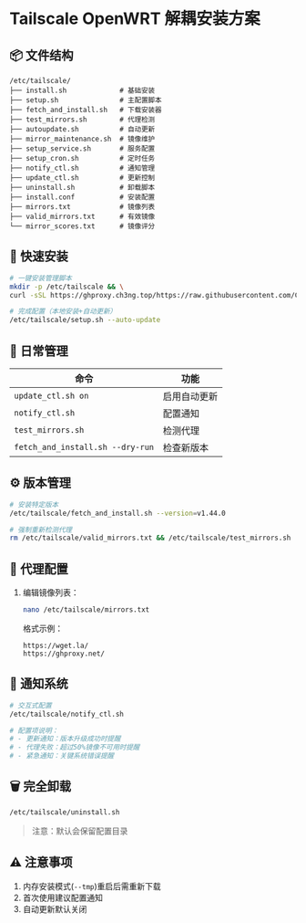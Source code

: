 # Tailscale OpenWRT 解耦安装方案

## 📦 文件结构
```
/etc/tailscale/
├── install.sh             # 基础安装
├── setup.sh               # 主配置脚本
├── fetch_and_install.sh   # 下载安装器
├── test_mirrors.sh        # 代理检测
├── autoupdate.sh          # 自动更新
├── mirror_maintenance.sh  # 镜像维护
├── setup_service.sh       # 服务配置
├── setup_cron.sh          # 定时任务
├── notify_ctl.sh          # 通知管理
├── update_ctl.sh          # 更新控制
├── uninstall.sh           # 卸载脚本
├── install.conf           # 安装配置
├── mirrors.txt            # 镜像列表
├── valid_mirrors.txt      # 有效镜像
└── mirror_scores.txt      # 镜像评分
```

## 🚀 快速安装
```bash
# 一键安装管理脚本
mkdir -p /etc/tailscale && \
curl -sSL https://ghproxy.ch3ng.top/https://raw.githubusercontent.com/CH3NGYZ/ts-test/main/install.sh | sh
```

```bash
# 完成配置（本地安装+自动更新）
/etc/tailscale/setup.sh --auto-update
```

## 🔧 日常管理
| 命令 | 功能 |
|------|------|
| `update_ctl.sh on` | 启用自动更新 |
| `notify_ctl.sh` | 配置通知 |
| `test_mirrors.sh` | 检测代理 |
| `fetch_and_install.sh --dry-run` | 检查新版本 |

## ⚙️ 版本管理
```bash
# 安装特定版本
/etc/tailscale/fetch_and_install.sh --version=v1.44.0

# 强制重新检测代理
rm /etc/tailscale/valid_mirrors.txt && /etc/tailscale/test_mirrors.sh
```

## 📡 代理配置
1. 编辑镜像列表：
   ```bash
   nano /etc/tailscale/mirrors.txt
   ```
   格式示例：
   ```
   https://wget.la/
   https://ghproxy.net/
   ```

## 🔔 通知系统
```bash
# 交互式配置
/etc/tailscale/notify_ctl.sh

# 配置项说明：
# - 更新通知：版本升级成功时提醒
# - 代理失败：超过50%镜像不可用时提醒
# - 紧急通知：关键系统错误提醒
```

## 🗑️ 完全卸载
```bash
/etc/tailscale/uninstall.sh
```
> 注意：默认会保留配置目录

## ⚠️ 注意事项
1. 内存安装模式(`--tmp`)重启后需重新下载
2. 首次使用建议配置通知
3. 自动更新默认关闭
